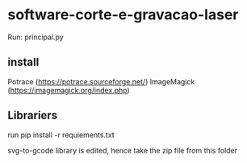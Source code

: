 # software-corte-e-gravacao-laser
Run: principal.py


## install
Potrace (https://potrace.sourceforge.net/) 
ImageMagick (https://imagemagick.org/index.php)

## Librariers
run pip install -r requiements.txt

svg-to-gcode library is edited, hence take the zip file from this folder
